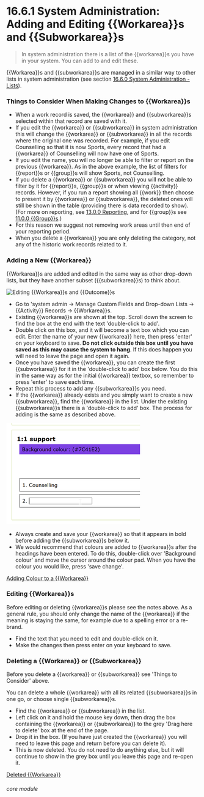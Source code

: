 # 16.6.1 System Administration: Adding and Editing {{Workarea}}s and {{Subworkarea}}s

> In system administration there is a list of the {{workarea}}s you have in your system. You can add to and edit these.



{{Workarea}}s and {{subworkarea}}s are managed in a similar way to other lists in system administration (see section [16.6.0  System Administration - Lists](/help/index/p/16.6.0)).

### Things to Consider When Making Changes to {{Workarea}}s

- When a work record is saved, the {{workarea}} and {{subworkarea}}s selected within that record are saved with it.  
- If you edit the {{workarea}} or {{subworkarea}} in system administration this will change the {{workarea}} or {{subworkarea}} in all the records where the  original one was recorded. For example, if you edit Counselling so that it is now Sports, every record that had a {{workarea}} of Counselling will now have one of Sports.  
- If you edit the name, you will no longer be able to filter or report on the previous {{workarea}}. As in the above example, the list of filters for {{report}}s or {{group}}s will show Sports, not Counselling. 
- If you delete a {{workarea}} or {{subworkarea}} you will not be able to filter by it for {{report}}s, {{group}}s or when viewing {{activity}} records. However, if you run a report showing all {{work}} then choose to present it by {{workarea}} or {{subworkarea}}, the deleted ones will still be shown in the table (providing there is data recorded to show). (For more on reporting, see [13.0.0 Reporting](/help/index/p/13.0.0), and for {{group}}s see [11.0.0 {{Group}}s](/help/index/p/11.0.0).)
- For this reason we suggest not removing work areas until then end of your reporting period.
- When you delete a {{workarea}} you are only deleting the category, not any of the historic work records related to it.

### Adding a New {{Workarea}}

{{Workarea}}s are added and edited in the same way as other drop-down lists, but they have another subset ({{subworkarea}}s) to think about. 

![Editing {{Workarea}}s and {{Outcome}}s](145a.png)

- Go to 'system admin -> Manage Custom Fields and Drop-down Lists -> {{Activity}} Records -> {{Workarea}}s.
- Existing {{workarea}}s are shown at the top. Scroll down the screen to find the box at the end with the text 'double-click to add'. 
- Double click on this box, and it will become a text box which you can edit. Enter the name of your new {{workarea}} here, then press 'enter' on your keyboard to save. **Do not click outside this box until you have saved as this may cause the system to hang**. If this does happen you will need to leave the page and open it again. 
- Once you have saved the {{workarea}}, you can create the first {{subworkarea}} for it in the 'double-click to add' box below. You do this in the same way as for the initial {{workarea}} textbox, so remember to press 'enter' to save each time. 
- Repeat this process to add any {{subworkarea}}s you need. 
- If the {{workarea}} already exists and you simply want to create a new {{subworkarea}}, find the {{workarea}} in the list. Under the  existing {{subworkarea}}s there is a 'double-click to add' box. The process for adding is the same as described above.

![Adding a {{Subworkarea}}](16.6.1a.png)

- Always create and save your {{workarea}} so that it appears in bold before adding the {{subworkarea}}s below it. 
- We would recommend that colours are added to {{workarea}}s after the headings have been entered. To do this,  double-click over 'Background colour' and move the cursor around the colour pad. When you have the colour you would like, press 'save change'.

[Adding Colour to a {{Workarea}}](16.6.1b.png)
 
### Editing {{Workarea}}s
Before editing or deleting {{workarea}}s please see the notes above. As a general rule, you should only change the name of the {{workarea}} if the meaning is staying the same, for example due to a spelling error or a re-brand. 

- Find the text that you need to edit and double-click on it.  
- Make the changes then press enter on your keyboard to save.

### Deleting a {{Workarea}} or {{Subworkarea}}
Before you delete a {{workarea}} or {{subworkarea}} see 'Things to Consider' above. 

You can delete a whole {{workarea}} with all its related {{subworkarea}}s in one go, or choose single {{subworkarea}}s.

- Find the {{workarea}} or {{subworkarea}} in the list. 
- Left click on it and hold the mouse key down, then drag the box containing the {{workarea}} or {{subworkarea}} to the grey 'Drag here to delete' box at the end of the page. 
- Drop it in the box. (If you have just created the {{workarea}} you will need to leave this page and return before you can delete it).
- This is now deleted. You do not need to do anything else, but it will continue to show in the grey box until you leave this page and re-open it. 

[Deleted {{Workarea}}](16.6.1c)


###### core module

